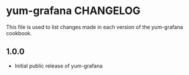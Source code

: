 yum-grafana CHANGELOG
=====================

This file is used to list changes made in each version of the yum-grafana cookbook.

1.0.0
-----
- Initial public release of yum-grafana
